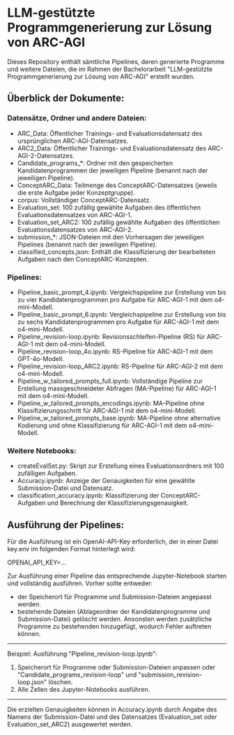 # LLM-gestützte Programmgenerierung zur Lösung von ARC-AGI

Dieses Repository enthält sämtliche Pipelines, deren generierte Programme und weitere Dateien, die im Rahmen der Bachelorarbeit "LLM-gestützte Programmgenerierung zur Lösung von ARC-AGI" erstellt wurden.

## Überblick der Dokumente:

### Datensätze, Ordner und andere Dateien:
- ARC_Data: Öffentlicher Trainings- und Evaluationsdatensatz des ursprünglichen ARC-AGI-Datensatzes.
- ARC2_Data: Öffentlicher Trainings- und Evaluationsdatensatz des ARC-AGI-2-Datensatzes.
- Candidate_programs_*: Ordner mit den gespeicherten Kandidatenprogrammen der jeweiligen Pipeline (benannt nach der jeweiligen Pipeline).
- ConceptARC_Data: Teilmenge des ConceptARC-Datensatzes (jeweils die erste Aufgabe jeder Konzeptgruppe).
- corpus: Vollständiger ConceptARC-Datensatz.
- Evaluation_set: 100 zufällig gewählte Aufgaben des öffentlichen Evaluationsdatensatzes von ARC-AGI-1.
- Evaluation_set_ARC2: 100 zufällig gewählte Aufgaben des öffentlichen Evaluationsdatensatzes von ARC-AGI-2.
- submission_*: JSON-Dateien mit den Vorhersagen der jeweiligen Pipelines (benannt nach der jeweiligen Pipeline).
- classified_concepts.json: Enthält die Klassifizierung der bearbeiteten Aufgaben nach den ConceptARC-Konzepten.

### Pipelines:

- Pipeline_basic_prompt_4.ipynb: Vergleichspipeline zur Erstellung von bis zu vier Kandidatenprogrammen pro Aufgabe für ARC-AGI-1 mit dem o4-mini-Modell.
- Pipeline_basic_prompt_6.ipynb: Vergleichspipeline zur Erstellung von bis zu sechs Kandidatenprogrammen pro Aufgabe für ARC-AGI-1 mit dem o4-mini-Modell.
- Pipeline_revision-loop.ipynb: Revisionsschleifen-Pipeline (RS) für ARC-AGI-1 mit dem o4-mini-Modell.
- Pipeline_revision-loop_4o.ipynb: RS-Pipeline für ARC-AGI-1 mit dem GPT-4o-Modell.
- Pipeline_revision-loop_ARC2.ipynb: RS-Pipeline für ARC-AGI-2 mit dem o4-mini-Modell.
- Pipeline_w_tailored_prompts_full.ipynb: Vollständige Pipeline zur Erstellung massgeschneideter Abfragen (MA-Pipeline) für ARC-AGI-1 mit dem o4-mini-Modell.
- Pipeline_w_tailored_prompts_encodings.ipynb: MA-Pipeline ohne Klassifizierungsschritt für ARC-AGI-1 mit dem o4-mini-Modell.
- Pipeline_w_tailored_prompts_base.ipynb: MA-Pipeline ohne alternative Kodierung und ohne Klassifizierung für ARC-AGI-1 mit dem o4-mini-Modell.

### Weitere Notebooks:
- createEvalSet.py: Skript zur Erstellung eines Evaluationsordners mit 100 zufälligen Aufgaben.
- Accuracy.ipynb: Anzeige der Genauigkeiten für eine gewählte Submission-Datei und Datensatz.
- classification_accuracy.ipynb: Klassifizierung der ConceptARC-Aufgaben und Berechnung der Klassifizierungsgenauigkeit.

## Ausführung der Pipelines:

Für die Ausführung ist ein OpenAI-API-Key erforderlich, der in einer Datei key.env im folgenden Format hinterlegt wird:

OPENAI_API_KEY=...

Zur Ausführung einer Pipeline das entsprechende Jupyter-Notebook starten und vollständig ausführen. 
Vorher sollte entweder:
- der Speicherort für Programme und Submission-Dateien angepasst werden.
- bestehende Dateien (Ablageordner der Kandidatenprogramme und Submission-Datei) gelöscht werden.
Ansonsten werden zusätzliche Programme zu bestehenden hinzugefügt, wodurch Fehler auftreten können.

--- 
Beispiel: Ausführung "Pipeline_revision-loop.ipynb":

1. Speicherort für Programme oder Submission-Dateien anpassen oder "Candidate_programs_revision-loop" und "submission_revision-loop.json" löschen.
2. Alle Zellen des Jupyter-Notebooks ausführen.
---

Die erzielten Genauigkeiten können in Accuracy.ipynb durch Angabe des Namens der Submission-Datei und des Datensatzes (Evaluation_set oder Evaluation_set_ARC2) ausgewertet werden.
